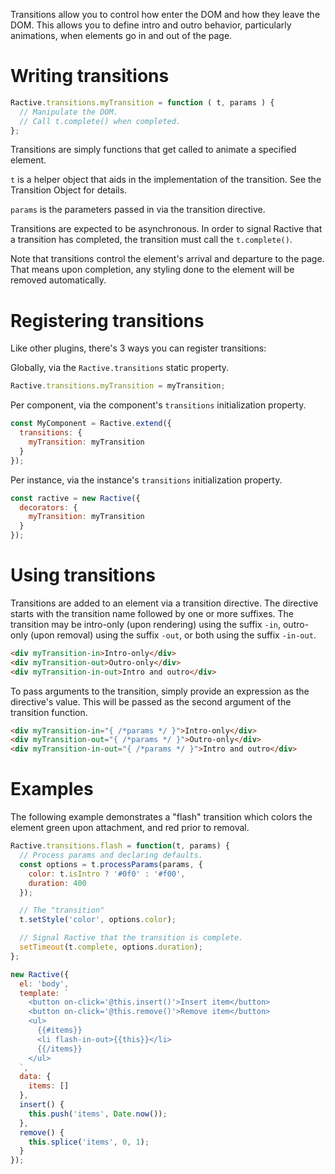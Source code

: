 Transitions allow you to control how enter the DOM and how they leave the DOM. This allows you to define intro and outro behavior, particularly animations, when elements go in and out of the page.

# Writing transitions

```js
Ractive.transitions.myTransition = function ( t, params ) {
  // Manipulate the DOM.
  // Call t.complete() when completed.
};
```

Transitions are simply functions that get called to animate a specified element.

`t` is a helper object that aids in the implementation of the transition. See the Transition Object for details.

`params` is the parameters passed in via the transition directive.

Transitions are expected to be asynchronous. In order to signal Ractive that a transition has completed, the transition must call the `t.complete()`.

Note that transitions control the element's arrival and departure to the page. That means upon completion, any styling done to the element will be removed automatically.

# Registering transitions

Like other plugins, there's 3 ways you can register transitions:

Globally, via the `Ractive.transitions` static property.

```js
Ractive.transitions.myTransition = myTransition;
```

Per component, via the component's `transitions` initialization property.

```js
const MyComponent = Ractive.extend({
  transitions: {
    myTransition: myTransition
  }
});
```

Per instance, via the instance's `transitions` initialization property.

```js
const ractive = new Ractive({
  decorators: {
    myTransition: myTransition
  }
});
```

# Using transitions

Transitions are added to an element via a transition directive. The directive starts with the transition name followed by one or more suffixes. The transition may be intro-only (upon rendering) using the suffix `-in`, outro-only (upon removal) using the suffix `-out`, or both using the suffix `-in-out`.

```html
<div myTransition-in>Intro-only</div>
<div myTransition-out>Outro-only</div>
<div myTransition-in-out>Intro and outro</div>
```

To pass arguments to the transition, simply provide an expression as the directive's value. This will be passed as the second argument of the transition function.

```html
<div myTransition-in="{ /*params */ }">Intro-only</div>
<div myTransition-out="{ /*params */ }">Outro-only</div>
<div myTransition-in-out="{ /*params */ }">Intro and outro</div>
```

# Examples

The following example demonstrates a "flash" transition which colors the element green upon attachment, and red prior to removal.

```js
Ractive.transitions.flash = function(t, params) {
  // Process params and declaring defaults.
  const options = t.processParams(params, {
    color: t.isIntro ? '#0f0' : '#f00',
    duration: 400
  });

  // The "transition"
  t.setStyle('color', options.color);

  // Signal Ractive that the transition is complete.
  setTimeout(t.complete, options.duration);
};

new Ractive({
  el: 'body',
  template: `
    <button on-click='@this.insert()'>Insert item</button>
    <button on-click='@this.remove()'>Remove item</button>
    <ul>
      {{#items}}
      <li flash-in-out>{{this}}</li>
      {{/items}}
    </ul>
  `,
  data: {
    items: []
  },
  insert() {
    this.push('items', Date.now());
  },
  remove() {
    this.splice('items', 0, 1);
  }
});
```
